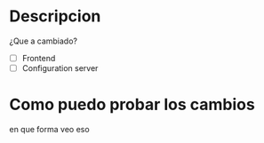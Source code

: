 # Descripcion
¿Que a cambiado?
- [ ] Frontend
- [ ] Configuration server

# Como puedo probar los cambios
en que forma veo eso
